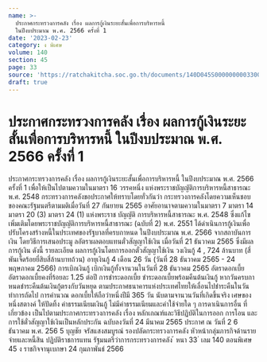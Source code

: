 ```yaml
---
name: >-
  ประกาศกระทรวงการคลัง เรื่อง ผลการกู้เงินระยะสั้นเพื่อการบริหารหนี้
  ในปีงบประมาณ พ.ศ. 2566 ครั้งที่ 1
date: '2023-02-23'
category: ง พิเศษ
volume: 140
section: 45
page: 33
source: 'https://ratchakitcha.soc.go.th/documents/140D045S0000000003300.pdf'
draft: true
---
```


# ประกาศกระทรวงการคลัง เรื่อง ผลการกู้เงินระยะสั้นเพื่อการบริหารหนี้ ในปีงบประมาณ พ.ศ. 2566 ครั้งที่ 1

ประกาศกระทรวงการคลัง เรื่อง ผลการกู้เงินระยะสั้นเพื่อการบริหารหนี้ ในปีงบประมาณ พ.ศ. 2566 ครั้งที่ 1 เพื่อให้เป็นไปตามความในมาตรา 16 วรรคหนึ่ง แห่งพระราชบัญญัติการบริหารหนี้สาธารณะ พ.ศ. 2548 กระทรวงการคลังขอประกาศให้ทราบโดยทั่วกันว่า กระทรวงการคลังโดยความเห็นชอบของคณะรัฐมนตรีตามมติเมื่อวันที่ 27 กันยายน 2565 อาศัยอานาจตามความในมาตรา 7 มาตรา 14 มาตรา 20 (3) มาตรา 24 (1) แห่งพระราช บัญญัติ การบริหารหนี้สาธารณะ พ.ศ. 2548 ซึ่งแก้ไขเพิ่มเติมโดยพระราชบัญญัติการบริหารหนี้สาธารณะ (ฉบับที่ 2) พ.ศ. 2551 ได้ดำเนินการกู้เงินเพื่อปรับโครงสร้างหนี้ในประเทศของรัฐบาลที่ครบกาหนด ในปีงบประมาณ พ.ศ. 2566 จากสถาบันการเงิน โดยวิธีการเสนอประมู ลอัตราผลตอบแทนตั๋วสัญญาใช้เงิน เมื่อวันที่ 21 ธันวาคม 2565 ซึ่งมีผลการกู้เงิน ดังนี้ รายละเอียด ผลการกู้เงินโดยการออกตั๋วสัญญาใช้เงิน วงเงินกู้ 4 , 724 ล้านบาท (สี่พันเจ็ดร้อยยี่สิบสี่ล้านบาทถ้วน) อายุเงินกู้ 4 เดือน 26 วัน (วันที่ 28 ธันวาคม 2565 - 24 พฤษภาคม 2566) การเบิกเงินกู้ เบิกเงินกู้ทั้งจานวนในวันที่ 28 ธันวาคม 2565 อัตราดอกเบี้ย อัตราดอกเบี้ยคงที่ร้อยละ 1.25 ต่อปี การชำระดอกเบี้ย ชำระดอกเบี้ยพร้อมคืนต้นเงินกู้ หากวันครบกาหนดชำระคืนต้นเงินกู้ตรงกับวันหยุด ตามประกาศธนาคารแห่งประเทศไทยให้เลื่อนไปชำระคืนในวันทำการถัดไป การคำนวณ ดอกเบี้ยให้ถือว่าหนึ่งปีมี 365 วัน นับตามจานวนวันที่เกิดขึ้นจริง เศษของหนึ่งสตางค์ ให้ปัดทิ้ง ค่าธรรมเนียมเงินกู้ ไม่มีค่าธรรมเนียมและค่าใช้จ่ายใด ๆ การดาเนินการอื่น ที่เกี่ยวข้อง เป็นไปตามประกาศกระทรวงการคลัง เรื่อง หลักเกณฑ์และวิธีปฏิบัติในการออก การโอน และการใช้ตั๋วสัญญาใช้เงินเป็นหลักประกัน ฉบับลงวันที่ 24 มีนาคม 2565 ประกาศ ณ วันที่ 2 6 ธันวาคม พ.ศ. 256 5 บุญชัย จรัสแสงสมบูรณ์ รองปลัดกระทรวงการคลัง หัวหน้ากลุ่มภารกิจด้านรายจ่ายและหนี้สิน ปฏิบัติราชการแทน รัฐมนตรีว่าการกระทรวงการคลัง ้ หนา 33 ่ เลม 140 ตอนพิเศษ 45 ง ราชกิจจานุเบกษา 24 กุมภาพันธ์ 2566
